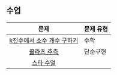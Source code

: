 ## 수업
|문제|문제 유형|
|:---:|:-------|
|[k진수에서 소수 개수 구하기](https://programmers.co.kr/learn/courses/30/lessons/92335)|수학|
|[콜라츠 추측](https://programmers.co.kr/learn/courses/30/lessons/12943)|단순구현|
|[스타 수열](https://programmers.co.kr/learn/courses/30/lessons/70130)||
